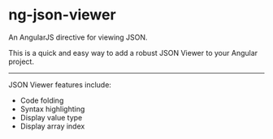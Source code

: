 # ng-json-viewer
An AngularJS directive for viewing JSON.

This is a quick and easy way to add a robust JSON Viewer to your Angular project.

----

JSON Viewer features include:

- Code folding
- Syntax highlighting
- Display value type
- Display array index

